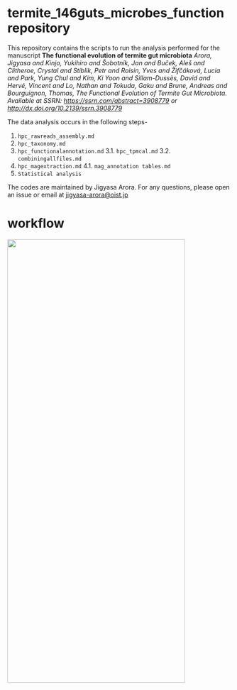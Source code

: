# termite_146guts_microbes_function repository
This repository contains the scripts to run the analysis performed for the manuscript **The functional evolution of termite gut microbiota** 
*Arora, Jigyasa and Kinjo, Yukihiro and Šobotník, Jan and Buček, Aleš and Clitheroe, Crystal and Stiblik, Petr and Roisin, Yves and Žifčáková, Lucia and Park, Yung Chul and Kim, Ki Yoon and Sillam-Dussès, David and Hervé, Vincent and Lo, Nathan and Tokuda, Gaku and Brune, Andreas and Bourguignon, Thomas, The Functional Evolution of Termite Gut Microbiota. Available at SSRN: https://ssrn.com/abstract=3908779 or http://dx.doi.org/10.2139/ssrn.3908779*

The data analysis occurs in the following steps-
1. ```hpc_rawreads_assembly.md```
2. ```hpc_taxonomy.md```
3. ```hpc_functionalannotation.md```
  3.1. ```hpc_tpmcal.md```
  3.2. ```combiningallfiles.md```
4. ```hpc_magextraction.md```
  4.1. ```mag_annotation tables.md```
5. ```Statistical analysis```

The codes are maintained by Jigyasa Arora. For any questions, please open an issue or email at [jigyasa-arora@oist.jp](jigyasa-arora@oist.jp)

# workflow

<img src="https://github.com/Jigyasa3/termite_146guts_microbes_function/blob/main/schematics2.jpg" width="400" height="1000">
